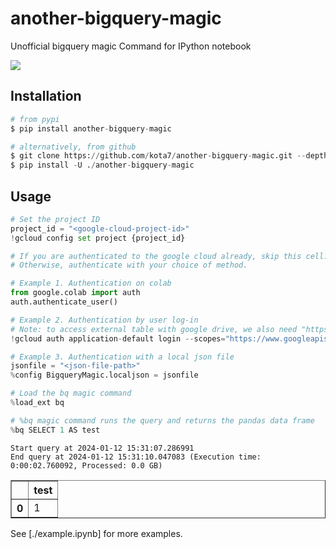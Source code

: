 # another-bigquery-magic
Unofficial bigquery magic Command for IPython notebook

[![](https://badge.fury.io/py/another-bigquery-magic.svg)](https://badge.fury.io/py/another-bigquery-magic)

## Installation

```python
# from pypi
$ pip install another-bigquery-magic

# alternatively, from github
$ git clone https://github.com/kota7/another-bigquery-magic.git --depth 1
$ pip install -U ./another-bigquery-magic
```

## Usage


```python
# Set the project ID
project_id = "<google-cloud-project-id>"
!gcloud config set project {project_id}
```


```python
# If you are authenticated to the google cloud already, skip this cell.
# Otherwise, authenticate with your choice of method.

# Example 1. Authentication on colab
from google.colab import auth
auth.authenticate_user()

# Example 2. Authentication by user log-in
# Note: to access external table with google drive, we also need "https://www.googleapis.com/auth/drive" in the scope
!gcloud auth application-default login --scopes="https://www.googleapis.com/auth/bigquery"

# Example 3. Authentication with a local json file
jsonfile = "<json-file-path>"
%config BigqueryMagic.localjson = jsonfile
```


```python
# Load the bq magic command
%load_ext bq

# %bq magic command runs the query and returns the pandas data frame
%bq SELECT 1 AS test
```

    Start query at 2024-01-12 15:31:07.286991
    End query at 2024-01-12 15:31:10.047083 (Execution time: 0:00:02.760092, Processed: 0.0 GB)


<div>
<table border="1" class="dataframe">
  <thead>
    <tr style="text-align: right;">
      <th></th>
      <th>test</th>
    </tr>
  </thead>
  <tbody>
    <tr>
      <th>0</th>
      <td>1</td>
    </tr>
  </tbody>
</table>
</div>


See [./example.ipynb] for more examples.